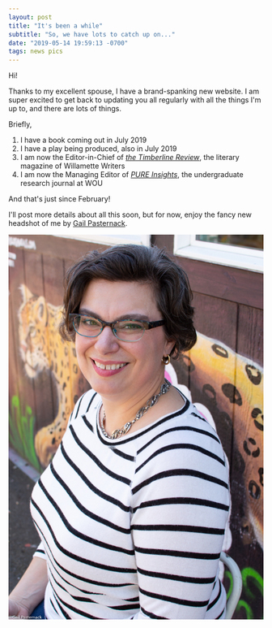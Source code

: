 ```yaml
---
layout: post
title: "It's been a while"
subtitle: "So, we have lots to catch up on..."
date: "2019-05-14 19:59:13 -0700"
tags: news pics
---
```

Hi!

Thanks to my excellent spouse, I have a brand-spanking new website. I am super excited to get back to updating you all regularly with all the things I'm up to, and there are lots of things.

Briefly,

1. I have a book coming out in July 2019
2. I have a play being produced, also in July 2019
3. I am now the Editor-in-Chief of [_the Timberline Review_](http://timberlinereview.com/), the literary magazine of Willamette Writers
4. I am now the Managing Editor of [_PURE Insights_](http://www.wou.edu/pure/insights-academic-journal/), the undergraduate research journal at WOU

And that's just since February!

I'll post more details about all this soon, but for now, enjoy the fancy new headshot of me by [Gail Pasternack](https://gailpasternack.com/).

![alt text](/img/maren-leopard-sm.jpg "Maren")
